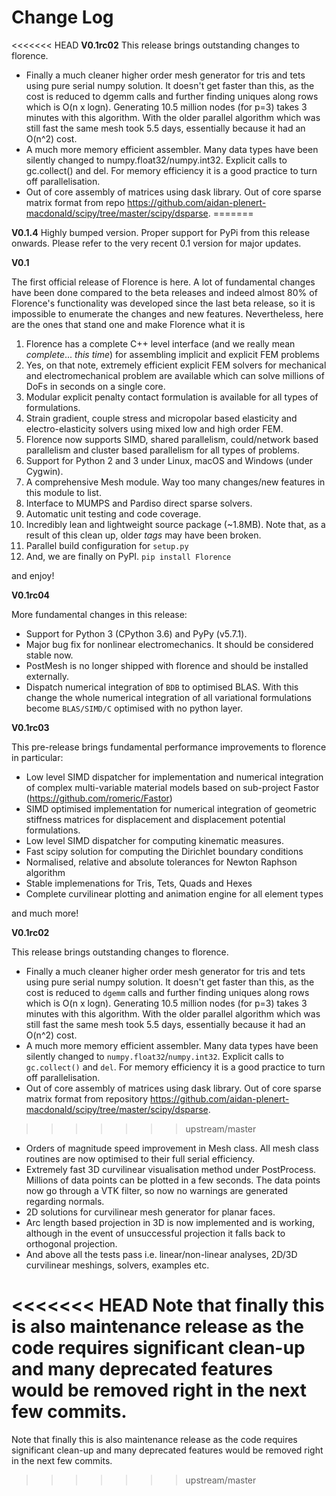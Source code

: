 # Change Log
<<<<<<< HEAD
**V0.1rc02**
This release brings outstanding changes to florence.

- Finally a much cleaner higher order mesh generator for tris and tets using pure serial numpy solution. It doesn't get faster than this, as the cost is reduced to dgemm calls and further finding uniques along rows which is O(n x logn). Generating 10.5 million nodes (for p=3) takes 3 minutes with this algorithm. With the older parallel algorithm which was still fast the same mesh took 5.5 days, essentially because it had an O(n^2) cost.
- A much more memory efficient assembler. Many data types have been silently changed to numpy.float32/numpy.int32. Explicit calls to gc.collect() and del. For memory efficiency it is a good practice to turn off parallelisation.
- Out of core assembly of matrices using dask library. Out of core sparse matrix format from repo https://github.com/aidan-plenert-macdonald/scipy/tree/master/scipy/dsparse. 
=======

**V0.1.4**
Highly bumped version. Proper support for PyPi from this release onwards. Please refer to the very recent 0.1 version for major updates.

**V0.1**

The first official release of Florence is here. A lot of fundamental changes have been done compared to the beta releases and indeed almost 80% of Florence's functionality was developed since the last beta release, so it is impossible to enumerate the changes and new features. Nevertheless, here are the ones that stand one and make Florence what it is 

1. Florence has a complete C++ level interface (and we really mean *complete*... *this time*) for assembling implicit and explicit FEM problems
2. Yes, on that note, extremely efficient explicit FEM solvers for mechanical and electromechanical problem are available which can solve millions of DoFs in seconds on a single core.
3. Modular explicit penalty contact formulation is available for all types of formulations.
4. Strain gradient, couple stress and micropolar based elasticity and electro-elasticity solvers using mixed low and high order FEM.
5. Florence now supports SIMD, shared parallelism, could/network based parallelism and cluster based parallelism for all types of problems.
6. Support for Python 2 and 3 under Linux, macOS and Windows (under Cygwin).
7. A comprehensive Mesh module. Way too many changes/new features in this module to list.
8. Interface to MUMPS and Pardiso direct sparse solvers.
9. Automatic unit testing and code coverage.
10. Incredibly lean and lightweight source package (~1.8MB). Note that, as a result of this clean up, older *tags* may have been broken. 
11. Parallel build configuration for `setup.py`
12. And, we are finally on PyPI. `pip install Florence`

and enjoy!   

**V0.1rc04**

More fundamental changes in this release:

- Support for Python 3 (CPython 3.6) and PyPy (v5.7.1).
- Major bug fix for nonlinear electromechanics. It should be considered stable now.
- PostMesh is no longer shipped with florence and should be installed externally.
- Dispatch numerical integration of `BDB` to optimised BLAS. With this change the whole numerical integration of all variational formulations become `BLAS/SIMD/C` optimised with no python layer.

**V0.1rc03**

This pre-release brings fundamental performance improvements to florence in particular:
- Low level SIMD dispatcher for implementation and numerical integration of complex multi-variable material models based on sub-project Fastor (https://github.com/romeric/Fastor) 
- SIMD optimised implementation for numerical integration of geometric stiffness matrices for displacement and displacement potential formulations.
- Low level SIMD dispatcher for computing kinematic measures.
- Fast scipy solution for computing the Dirichlet boundary conditions
- Normalised, relative and absolute tolerances for Newton Raphson algorithm
- Stable implemenations for Tris, Tets, Quads and Hexes
- Complete curvilinear plotting and animation engine for all element types

and much more!


**V0.1rc02**

This release brings outstanding changes to florence.

- Finally a much cleaner higher order mesh generator for tris and tets using pure serial numpy solution. It doesn't get faster than this, as the cost is reduced to `dgemm` calls and further finding uniques along rows which is O(n x logn). Generating 10.5 million nodes (for p=3) takes 3 minutes with this algorithm. With the older parallel algorithm which was still fast the same mesh took 5.5 days, essentially because it had an O(n^2) cost.
- A much more memory efficient assembler. Many data types have been silently changed to `numpy.float32`/`numpy.int32`. Explicit calls to `gc.collect()` and `del`. For memory efficiency it is a good practice to turn off parallelisation.
- Out of core assembly of matrices using dask library. Out of core sparse matrix format from repository https://github.com/aidan-plenert-macdonald/scipy/tree/master/scipy/dsparse. 
>>>>>>> upstream/master
- Orders of magnitude speed improvement in Mesh class. All mesh class routines are now optimised to their full serial efficiency.
- Extremely fast 3D curvilinear visualisation method under PostProcess. Millions of data points can be plotted in a few seconds. The data points now go through a VTK filter, so now no warnings are generated regarding normals.
- 2D solutions for curvilinear mesh generator for planar faces.
- Arc length based projection in 3D is now implemented and is working, although in the event of unsuccessful projection it falls back to orthogonal projection.
- And above all the tests pass i.e. linear/non-linear analyses, 2D/3D curvilinear meshings, solvers, examples etc.

<<<<<<< HEAD
Note that finally this is also maintenance release as the code requires significant clean-up and many deprecated features would be removed right in the next few commits.    
=======
Note that finally this is also maintenance release as the code requires significant clean-up and many deprecated features would be removed right in the next few commits.    
>>>>>>> upstream/master
